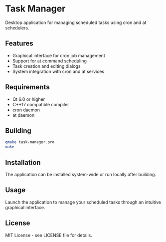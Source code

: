 # Task Manager

Desktop application for managing scheduled tasks using cron and at schedulers.

## Features

- Graphical interface for cron job management
- Support for at command scheduling
- Task creation and editing dialogs
- System integration with cron and at services

## Requirements

- Qt 6.0 or higher
- C++17 compatible compiler
- cron daemon
- at daemon

## Building

```bash
qmake task-manager.pro
make
```

## Installation

The application can be installed system-wide or run locally after building.

## Usage

Launch the application to manage your scheduled tasks through an intuitive graphical interface.

## License

MIT License - see LICENSE file for details.
